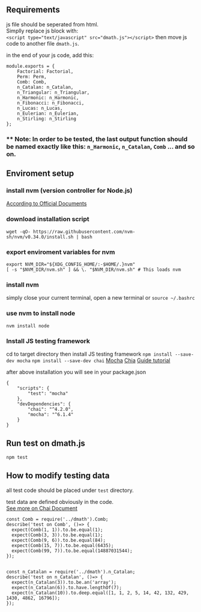 ## Requirements
js file should be seperated from html.  
Simplly replace js block with:   
`<script type="text/javascript" src="dmath.js"></script>`
then move js code to another file `dmath.js`.  


in the end of your js code, add this:  
```
module.exports = {
    Factorial: Factorial,
    Perm: Perm,
    Comb: Comb,
    n_Catalan: n_Catalan,
    n_Triangular: n_Triangular,
    n_Harmonic: n_Harmonic,
    n_Fibonacci: n_Fibonacci,
    n_Lucas: n_Lucas,
    n_Eulerian: n_Eulerian,
    n_Stirling: n_Stirling
};
```
### ** Note: In order to be tested, the last output function should be named exactly like this: `n_Harmonic`, `n_Catalan`, `Comb` ... and so on.


## Enviroment setup
### install nvm (version controller for Node.js)
[According to Official Documents](https://github.com/nvm-sh/nvm)
### download installation script
`wget -qO- https://raw.githubusercontent.com/nvm-sh/nvm/v0.34.0/install.sh | bash`

### export enviroment variables for nvm
```
export NVM_DIR="${XDG_CONFIG_HOME/:-$HOME/.}nvm"
[ -s "$NVM_DIR/nvm.sh" ] && \. "$NVM_DIR/nvm.sh" # This loads nvm
```

### install nvm
simply close your current terminal, open a new terminal 
or `source ~/.bashrc`

### use nvm to install node
`nvm install node`

### Install JS testing framework
cd to target directory then install JS testing framework
`npm install --save-dev mocha`
`npm install --save-dev chai`
[Mocha](https://mochajs.org/)
[Chia](https://www.chaijs.com/)
[Guide tutorial](https://medium.com/@bebebobohaha/%E5%89%8D%E7%AB%AF%E5%96%AE%E5%85%83%E6%B8%AC%E8%A9%A6%E5%85%A5%E9%96%80-mocha%E8%88%87chai-b3037b3a1de1)

after above installation
you will see in your package.json
```
{
    "scripts": {
        "test": "mocha"
    },
    "devDependencies": {
        "chai": "^4.2.0",
        "mocha": "^6.1.4"
    }
}
```

## Run test on dmath.js
`npm test`


## How to modify testing data
all test code should be placed under `test` directory.  


test data are defined obviously in the code.  
[See more on Chai Document](https://www.chaijs.com/api/bdd/)  
```
const Comb = require('../dmath').Comb;
describe('test on Comb', ()=> {
  expect(Comb(1, 1)).to.be.equal(1);
  expect(Comb(3, 3)).to.be.equal(1);
  expect(Comb(9, 6)).to.be.equal(84);
  expect(Comb(15, 7)).to.be.equal(6435);
  expect(Comb(99, 7)).to.be.equal(14887031544);
});


const n_Catalan = require('../dmath').n_Catalan;
describe('test on n_Catalan', ()=> {
  expect(n_Catalan(3)).to.be.an('array');
  expect(n_Catalan(6)).to.have.lengthOf(7);
  expect(n_Catalan(10)).to.deep.equal([1, 1, 2, 5, 14, 42, 132, 429, 1430, 4862, 16796]);
});
```






